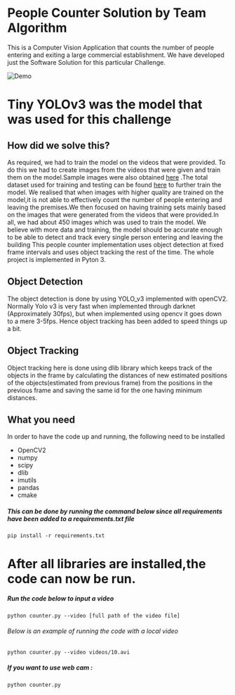 # People Counter Solution by Team Algorithm

This is a Computer Vision Application that counts the number of people entering and exiting a large commercial establishment.
We have developed just the Software Solution for this particular Challenge.

![Demo](/demo/Demo.gif)

# Tiny YOLOv3 was the model that was used for this challenge

## How did we solve this?
As required, we had to train the model on the videos that were provided.
To do this we had to create images from the videos that were given and train them on the model.Sample images were also obtained [here](https://drive.google.com/file/d/1H-GImz4_wFNbrgoKO53-6aQdBGNz5QFW/view?usp=drivesdk) .The total dataset used for training and testing can be found [here](https://drive.google.com/file/d/1LpdHUv5fx4Lbaa_CqMGGeokAZ29neekH/view?usp=sharing) to further train the model.
We realised that when images with higher quality are trained on the model,it is not able to effectively count the number of people entering and leaving the premises.We then focused on having training sets mainly based on the images that were generated from the videos that were provided.In all, we had about 450 images which was used to train the model. We believe with more data and training, the model should be accurate enough to be able to detect and track every single person entering and leaving the building
This people counter implementation uses object detection at fixed frame intervals and uses object tracking the rest of the time. The whole project is implemented in Pyton 3.




## Object Detection
	
The object detection is done by using YOLO_v3 implemented with openCV2. Normally Yolo v3 is very fast when implemented through darknet (Approximately 30fps), but when implemented using opencv it goes down to a mere 3-5fps. Hence object tracking has been added to speed things up a bit.

## Object Tracking
	
Object tracking here is done using dlib library which keeps track of the objects in the frame by calculating the distances of new estimated positions of the objects(estimated from previous frame) from the positions in the previous frame and saving the same id for the one having minimum distances.


## What you need
	
In order to have the code up and running, the following need to be installed
- OpenCV2
- numpy
- scipy
- dlib
- imutils
- pandas
- cmake
##### This can be done by running the command below since all requirements have been added to a requirements.txt file
    pip install -r requirements.txt
    

# After all libraries are installed,the code can now be run.
##### Run the code below to input a video
    python counter.py --video [full path of the video file]
###### Below is an example of running the code with a local video
    python counter.py --video videos/10.avi
##### If you want to use web cam : 
    python counter.py  


	

 
